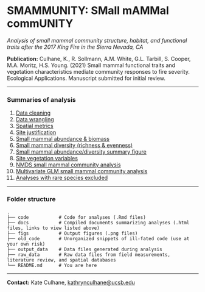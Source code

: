 SMAMMUNITY: SMall mAMMal commUNITY
========

*Analysis of small mammal community structure, habitat, and functional traits after the 2017 King Fire in the Sierra Nevada, CA*

**Publication:** Culhane, K., R. Sollmann, A.M. White, G.L. Tarbill, S. Cooper, M.A. Moritz, H.S. Young. (2021) Small mammal functional traits and vegetation characteristics mediate community responses to fire severity. Ecological Applications. Manuscript submitted for initial review.

-----

### Summaries of analysis

1. [Data cleaning](https://htmlpreview.github.io/?https://github.com/katekathrynkat/smammunity/blob/master/docs/01_data_cleaning.html)
2. [Data wrangling](https://htmlpreview.github.io/?https://github.com/katekathrynkat/smammunity/blob/master/docs/02_data_wrangling.html)
3. [Spatial metrics](https://htmlpreview.github.io/?https://github.com/katekathrynkat/smammunity/blob/master/docs/03_spatial_metrics.html)
4. [Site justification](https://htmlpreview.github.io/?https://github.com/katekathrynkat/smammunity/blob/master/docs/04_site_justification.html)
5. [Small mammal abundance & biomass](https://htmlpreview.github.io/?https://github.com/katekathrynkat/smammunity/blob/master/docs/05_abundance.html)
6. [Small mammal diversity (richness & evenness)](https://htmlpreview.github.io/?https://github.com/katekathrynkat/smammunity/blob/master/docs/06_diversity.html)
7. [Small mammal abundance/diversity summary figure](https://htmlpreview.github.io/?https://github.com/katekathrynkat/smammunity/blob/master/docs/07_abundance_diversity_summary.html)
8. [Site vegetation variables](https://htmlpreview.github.io/?https://github.com/katekathrynkat/smammunity/blob/master/docs/08_vegetation_metrics.html)
9. [NMDS small mammal community analysis](https://htmlpreview.github.io/?https://github.com/katekathrynkat/smammunity/blob/master/docs/09_nmds.html)
10. [Multivariate GLM small mammal community analysis](https://htmlpreview.github.io/?https://github.com/katekathrynkat/smammunity/blob/master/docs/10_mvglm.html)
11. [Analyses with rare species excluded](https://htmlpreview.github.io/?https://github.com/katekathrynkat/smammunity/blob/master/docs/11_rare_species_excluded.html)

-----

### Folder structure

    .
    ├── code           # Code for analyses (.Rmd files)
    ├── docs           # Compiled documents summarizing analyses (.html files, links to view listed above)
    ├── figs           # Output figures (.png files)
    ├── old_code       # Unorganized snippets of ill-fated code (use at your own risk)
    ├── output_data    # Data files generated during analysis
    ├── raw_data       # Raw data files from field measurements, literature review, and spatial databases
    └── README.md      # You are here

-----

**Contact:** Kate Culhane, kathrynculhane@ucsb.edu
